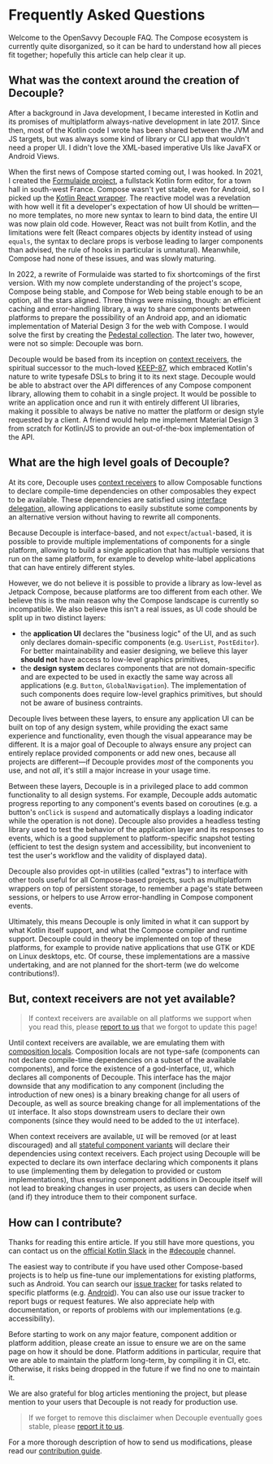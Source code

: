 # Frequently Asked Questions

Welcome to the OpenSavvy Decouple FAQ. The Compose ecosystem is currently quite disorganized, so it can be hard to understand how all pieces fit together; hopefully this article can help clear it up.

## What was the context around the creation of Decouple?

After a background in Java development, I became interested in Kotlin and its promises of multiplatform always-native development in late 2017. Since then, most of the Kotlin code I wrote has been shared between the JVM and JS targets, but was always some kind of library or CLI app that wouldn't need a proper UI. I didn't love the XML-based imperative UIs like JavaFX or Android Views.

When the first news of Compose started coming out, I was hooked. In 2021, I created the [Formulaide project](https://gitlab.com/opensavvy/formulaide), a fullstack Kotlin form editor, for a town hall in south-west France. Compose wasn't yet stable, even for Android, so I picked up the [Kotlin React wrapper](https://github.com/JetBrains/kotlin-wrappers/tree/master/kotlin-react). The reactive model was a revelation with how well it fit a developer's expectation of how UI should be written—no more templates, no more new syntax to learn to bind data, the entire UI was now plain old code. However, React was not built from Kotlin, and the limitations were felt (React compares objects by identity instead of using `equals`, the syntax to declare props is verbose leading to larger components than advised, the rule of hooks in particular is unnatural). Meanwhile, Compose had none of these issues, and was slowly maturing.

In 2022, a rewrite of Formulaide was started to fix shortcomings of the first version. With my now complete understanding of the project's scope, Compose being stable, and Compose for Web being stable enough to be an option, all the stars aligned. Three things were missing, though: an efficient caching and error-handling library, a way to share components between platforms to prepare the possibility of an Android app, and an idiomatic implementation of Material Design 3 for the web with Compose. I would solve the first by creating the [Pedestal collection](https://gitlab.com/opensavvy/pedestal). The later two, however, were not so simple: Decouple was born.

Decouple would be based from its inception on [context receivers](https://github.com/Kotlin/KEEP/blob/master/proposals/context-receivers.md), the spiritual successor to the much-loved [KEEP-87](https://github.com/Kotlin/KEEP/pull/87), which embraced Kotlin's nature to write typesafe DSLs to bring it to its next stage. Decouple would be able to abstract over the API differences of any Compose component library, allowing them to cohabit in a single project. It would be possible to write an application once and run it with entirely different UI libraries, making it possible to always be native no matter the platform or design style requested by a client. A friend would help me implement Material Design 3 from scratch for Kotlin/JS to provide an out-of-the-box implementation of the API.

## What are the high level goals of Decouple?

At its core, Decouple uses [context receivers](https://github.com/Kotlin/KEEP/blob/master/proposals/context-receivers.md) to allow Composable functions to declare compile-time dependencies on other composables they expect to be available. These dependencies are satisfied using [interface delegation](https://kotlinlang.org/docs/delegation.html), allowing applications to easily substitute some components by an alternative version without having to rewrite all components.

Because Decouple is interface-based, and not `expect`/`actual`-based, it is possible to provide multiple implementations of components for a single platform, allowing to build a single application that has multiple versions that run on the same platform, for example to develop white-label applications that can have entirely different styles.

However, we do not believe it is possible to provide a library as low-level as Jetpack Compose, because platforms are too different from each other. We believe this is the main reason why the Compose landscape is currently so incompatible. We also believe this isn't a real issues, as UI code should be split up in two distinct layers:

- the **application UI** declares the "business logic" of the UI, and as such only declares domain-specific components (e.g. `UserList`, `PostEditor`). For better maintainability and easier designing, we believe this layer **should not** have access to low-level graphics primitives,
- the **design system** declares components that are not domain-specific and are expected to be used in exactly the same way across all applications (e.g. `Button`, `GlobalNavigation`). The implementation of such components does require low-level graphics primitives, but should not be aware of business contraints.

Decouple lives between these layers, to ensure any application UI can be built on top of any design system, while providing the exact same experience and functionality, even though the visual appearance may be different. It is a major goal of Decouple to always ensure any project can entirely replace provided components or add new ones, because all projects are different—if Decouple provides _most_ of the components you use, and not _all_, it's still a major increase in your usage time.

Between these layers, Decouple is in a privileged place to add common functionality to all design systems. For example, Decouple adds automatic progress reporting to any component's events based on coroutines (e.g. a button's `onClick` is `suspend` and automatically displays a loading indicator while the operation is not done). Decouple also provides a headless testing library used to test the behavior of the application layer and its responses to events, which is a good supplement to platform-specific snapshot testing (efficient to test the design system and accessibility, but inconvenient to test the user's workflow and the validity of displayed data).

Decouple also provides opt-in utilities (called "extras") to interface with other tools useful for all Compose-based projects, such as multiplatform wrappers on top of persistent storage, to remember a page's state between sessions, or helpers to use Arrow error-handling in Compose component events.

Ultimately, this means Decouple is only limited in what it can support by what Kotlin itself support, and what the Compose compiler and runtime support. Decouple could in theory be implemented on top of these platforms, for example to provide native applications that use GTK or KDE on Linux desktops, etc. Of course, these implementations are a massive undertaking, and are not planned for the short-term (we do welcome contributions!).

## But, context receivers are not yet available?

> If context receivers are available on all platforms we support when you read this, please [report to us](https://gitlab.com/opensavvy/decouple/-/issues/new) that we forgot to update this page!

Until context receivers are available, we are emulating them with [composition locals](https://developer.android.com/jetpack/compose/compositionlocal). Composition locals are not type-safe (components can not declare compile-time dependencies on a subset of the available components), and force the existence of a god-interface, `UI`, which declares all components of Decouple. This interface has the major downside that any modification to any component (including the introduction of new ones) is a binary breaking change for all users of Decouple, as well as source breaking change for all implementations of the `UI` interface. It also stops downstream users to declare their own components (since they would need to be added to the `UI` interface).

When context receivers are available, `UI` will be removed (or at least discouraged) and all [stateful component variants](https://opensavvy.gitlab.io/decouple/documentation/documentation/explanations/-component%20variants/index.html) will declare their dependencies using context receivers. Each project using Decouple will be expected to declare its own interface declaring which components it plans to use (implementing them by delegation to provided or custom implementations), thus ensuring component additions in Decouple itself will not lead to breaking changes in user projects, as users can decide when (and if) they introduce them to their component surface.

## How can I contribute?

Thanks for reading this entire article. If you still have more questions, you can contact us on the [official Kotlin Slack](https://kotl.in/slack) in the [#decouple](https://kotlinlang.slack.com/archives/C04QPSCQ39T) channel.

The easiest way to contribute if you have used other Compose-based projects is to help us fine-tune our implementations for existing platforms, such as Android. You can search our [issue tracker](https://gitlab.com/opensavvy/decouple/-/issues/) for tasks related to specific platforms (e.g. [Android](https://gitlab.com/opensavvy/decouple/-/issues/?label_name%5B%5D=material-androidx)). You can also use our issue tracker to report bugs or request features. We also appreciate help with documentation, or reports of problems with our implementations (e.g. accessibility).

Before starting to work on any major feature, component addition or platform addition, please create an issue to ensure we are on the same page on how it should be done. Platform additions in particular, require that we are able to maintain the platform long-term, by compiling it in CI, etc. Otherwise, it risks being dropped in the future if we find no one to maintain it.

We are also grateful for blog articles mentioning the project, but please mention to your users that Decouple is not ready for production use.

> If we forget to remove this disclaimer when Decouple eventually goes stable, please [report it to us](https://gitlab.com/opensavvy/decouple/-/issues/new).

For a more thorough description of how to send us modifications, please read our [contribution guide](CONTRIBUTING.md).
